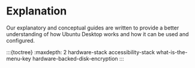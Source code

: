 # Explanation

Our explanatory and conceptual guides are written to provide a better understanding of how Ubuntu Desktop works and how it can be used and configured.

:::{toctree}
:maxdepth: 2
hardware-stack
accessibility-stack
what-is-the-menu-key
hardware-backed-disk-encryption
:::


